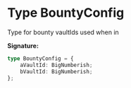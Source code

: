 
# Type BountyConfig

Type for bounty vaultIds used when in

<b>Signature:</b>

```typescript
type BountyConfig = {
    aVaultId: BigNumberish;
    bVaultId: BigNumberish;
};
```
